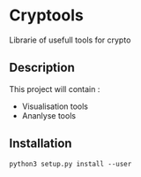 # Cryptools
 Librarie of usefull tools for crypto 


## Description
This project will contain :
- Visualisation tools
- Ananlyse tools

## Installation

`` python3 setup.py install --user ``
